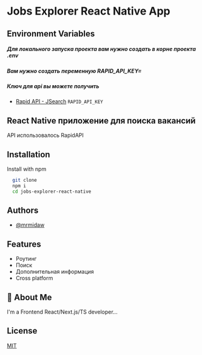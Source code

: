 # Jobs Explorer React Native App

## Environment Variables

##### Для локального запуска проекта вам нужно создать в корне проекта .env

##### Вам нужно создать переменную RAPID_API_KEY=

##### Ключ для api вы можете получить

- [Rapid API - JSearch](https://rapidapi.com/letscrape-6bRBa3QguO5/api/jsearch)
  `RAPID_API_KEY`

## React Native приложение для поиска вакансий

API использовалось RapidAPI

## Installation

Install with npm

```bash
  git clone
  npm i
  cd jobs-explorer-react-native
```

## Authors

- [@mrmidaw](https://www.github.com/mrmidaw)

## Features

- Роутинг
- Поиск
- Дополнительная информация
- Cross platform

## 🚀 About Me

I'm a Frontend React/Next.js/TS developer...

## License

[MIT](https://choosealicense.com/licenses/mit/)

